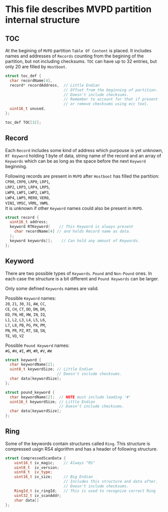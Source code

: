 # This file describes MVPD partition internal structure

## TOC
At the begining of `MVPD` partition `Table Of Content` is placed.
It includes names and addresses of `Records` counting from the begining
of the partition, but not including checksums.
`TOC` can have up to 32 entries, but only 20 are filled by `Hostboot`.

```cpp
struct toc_def {
  char recordName[4],
  record* recordAddress,  // Little Endian
                          // Offset from the beginning of partition.
                          // Doesn't include checksums.
                          // Remember to account for that if present
                          // or remove checksums using ecc tool.
  uint16_t unused,
};

toc_def TOC[32];
```

## Record
Each `Record` includes some kind of address which purpouse is yet unknown,
`RT Keyword` holding 1 byte of data, string name of the record
and an array of `Keywords` which can be as long as
the space before the next `Keyword` beginning.

Following records are present in `MVPD` after `Hostboot` has filled the partition:\
`CP00`, `CRP0`, `LRP0`, `LRP1`,\
`LRP2`, `LRP3`, `LRP4`, `LRP5`,\
`LWP0`, `LWP1`, `LWP2`, `LWP3`,\
`LWP4`, `LWP5`, `MER0`, `VER0`,\
`VINI`, `VMSC`, `VRML`, `VWML`\
It is unknown if other `Keyword` names could also be present in `MVPD`.

```cpp
struct record {
  uint16_t address;
  keyword RTKeyword(    // This Keyword is always present
    char recordName[4] // and holds Record name as data.
  );
  keyword keywords[];    // Can hold any amount of Keywords.
};
```

## Keyword

There are two possible types of `Keywords`. `Pound` and `Non-Pound` ones.
In each case the structure is a bit different and `Pound Keywords` can be larger.

Only some defined `Keywords` names are valid.

Possible `Keyword` names:\
`20`, `21`, `30`, `31`, `AW`, `CC`,\
`CE`, `CH`, `CT`, `DD`, `DN`, `DR`,\
`ED`, `FN`, `HE`, `HW`, `IN`, `IQ`,\
`L1`, `L2`, `L3`, `L4`, `L5`, `L6`,\
`L7`, `L8`, `PB`, `PG`, `PK`, `PM`,\
`PN`, `PR`, `PZ`, `RT`, `SB`, `SN`,\
`TE`, `VD`, `VZ`

Possible `Pound Keyword` names:\
`#G`, `#H`, `#I`, `#M`, `#R`, `#V`, `#W`

```cpp
struct keyword {
  char keywordName[2];
  uint8_t keywordSize; // Little Endian
                       // Doesn't include checksums.
  char data[keywordSize];
};

struct pound_keyword {
  char keywordName[2];  // NOTE must include leading '#'
  uint16_t keywordSize; // Little Endian
                        // Doesn't include checksums.
  char data[keywordSize];
};
```

## Ring

Some of the keywords contain structures called `Ring`.
This structure is compressed usign RS4 algorithm and has a header of
following structure.
```cpp
struct CompressedScanData {
    uint16_t iv_magic;    // Always "RS"
    uint8_t  iv_version;
    uint8_t  iv_type;
    uint16_t iv_size;     // Big Endian
                          // Includes this structure and data after.
                          // Doesn't include checksums.
    RingId_t iv_ringId;   // This is used to recognize correct Ring
    uint32_t iv_scanAddr;
    char data[]
};
```
